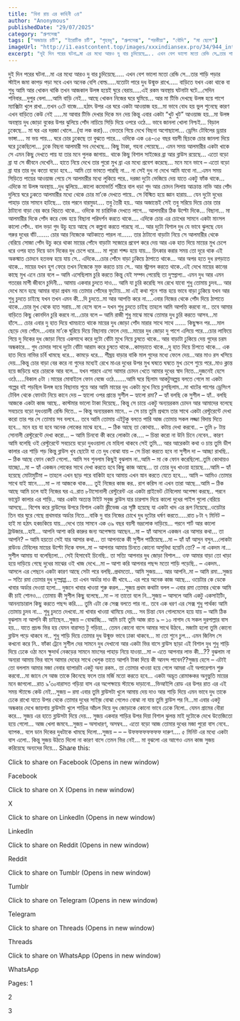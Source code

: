 ```yaml
---
title: "বিনা রায় এর কাহিনী ৩য়"
author: "Anonymous"
publishedDate: "29/07/2025"
category: "গ্রুপসেক্স"
tags: ["অজাচার চটি", "ইরোটিক চটি", "গৃহবধূ", "গ্রুপসেক্স", "পরকীয়া", "বৌদি", "মা ছেলে"]
imageUrl: "http://i1.eastcontent.top/images/xxxindiansex.pro/34/944_intercourse.jpg"
excerpt: "দুই দিন পরের ঘটনা…মা এর মধ্যে আরও দু বার চুদিয়েছে….. এখন বেশ ভালো মতো রেন্ডি সে…তার শাড়ি পড়ার স্টাইল জমা কাপড় পড়া সবে এখন অনেক বেশি বোল্ড…..যতোটা পারে দুধ উন্মুক্ত রাখে….. বাড়িতে যখন একা থাকে বা শু..."
---
```


দুই দিন পরের ঘটনা…মা এর মধ্যে আরও দু বার চুদিয়েছে….. এখন বেশ ভালো মতো রেন্ডি সে…তার শাড়ি পড়ার স্টাইল জমা কাপড় পড়া সবে এখন অনেক বেশি বোল্ড…..যতোটা পারে দুধ উন্মুক্ত রাখে….. বাড়িতে যখন একা থাকে বা শুধু আমি আর খোকন থাকি তখন আজকাল উলঙ্গ হয়েই ঘুরে বেরায়…..এই রকম অবস্থায় ঘটনাটা ঘটে…সেদিন শনিবার…দুপুর বেলা….আমি বাড়ি নেই… আছে খোকন নিজের ঘরে ঘুমিয়ে… আর মা টিভি দেখছে উলঙ্গ হয়ে পাশে ম্যাক্সিটা খুলে রাখা…তখন ৩টে বাজে….হঠাৎ উপর এর ঘরে একটা আওয়াজ হয়…মা ভাবে বোধ হয় ভুল শুনেছে কারণ এখন বাড়িতে কেউ নেই …..মা আবার টিভি দেখার দিকে মন দেয় কিন্তু এবার একটা “খুট খুট” আওয়াজ হয়…মা উলঙ্গ অবস্থায় দুধ জোড়া বুকের উপর ঝুলিয়ে পোঁদ নাচিয়ে সিড়ি দিয়ে ওপরে ওঠে… ভাবে জানলা খোলা নিশ্চই… বিড়াল ঢুকেছে… মা ঘর এর দরজা খোলে…(যা লক করা)… ভেতরে গিয়ে দেখে বিছনা অগোছালো… ড্রেসিং টেবিলের ড্রয়ার ভাঙ্গা…. মা ভয় পায়… ঘরে চোর ঢুকেছে তা বুঝতে পারে… ওদিকে এক ৩৪-৩৫ বছর বয়সী ছিচকে চোর জানলা দিয়ে ঘরে ঢুকেছিলো… ঢুকে বিছনা আলমারী সব দেখেছে… কিছু টাকা, গহনা পেয়েছে… এমন সময় আলমারীর একটা খাকে সে এমন কিছু দেখতে পায় যা তার মনে পুলক জাগায়.. থাকে কিছু বিশাল সাইজের ব্রা আর ব্লাউস রয়েছে… এতো বড়ো ব্রা যা সে জীবনে দেখেনি… হাতে নিয়ে দেখে তার পুরো মুখ ব্রা এর মধ্যে প্রবেশ করেছে… মনে মনে ভাবে – এতো বড়ো ব্রা যার তার দুধ কতো বড়ো হবে… আমি তো ভাবতে পারছি না… না সেই দুধ না দেখে আমি যাবো না…এমন সময় সিড়িতে পায়ের আওয়াজ পেয়ে সে আলমারীর মধ্যে লুকিয়ে পরে.. দরজা দুটো ভেজিয়ে দেয় যাতে একটু ফাঁক থাকে… এদিকে মা উলঙ্গ অবস্থায়…দুধ ঝুলিয়ে…কালো কমোভর্তি শরীরে বাল ধড়া গুদ আর চোদন লিলায় আক্রান্ত নাভি আর পোঁদ দুলিয়ে ঘরে ঢুকতে আলমারীর মধ্যে থেকে চোর মা’কে দেখতে পায়ে.. সে বিস্মিত হয়ে জ্ঞান হারায়… যেন দুটো দুধের পাহাড় তার সামনে হাটছে… তার পরনে বারমুডা…. তবু তৈরী হয়.. আর অজান্তেই সেই তবু সরিয়ে দিয়ে চোর তার ঠাটানো বাড়া বের করে খিচতে থাকে… ওদিকে মা চারিদিক দেখতে লাগে… আলমারীর ঠিক উল্টো দিকে… বিছানা… মা আলমারীর দিকে পোঁদ করে বেন্ড হয়ে বিছানা পরিদর্শন করতে থাকে…. এদিকে চোর এর চোখের সামনে একটা মাংসল কালো পোঁদ.. বাল ভড়া গুদ উচু হয়ে আছে সে কল্পনা করতে পারছে না… আর দুটো বিশাল দুধ যে ভাবে ঝুলছে যেন গরুর দুধের বাঁট……. চোর আর নিজেকে আটকাতে পারল না…… তার ঠাটানো বাড়াটা নিয়ে সে আলমারীর থেকে বেরিয়ে সোজা পোঁদ উচু করে থাকা মায়ের পোঁদে বাড়াটা সজোরে প্রবেশ করে দেয় আর এক হাত দিয়ে মায়ের মুখ চেপে ধরে ওপর হাত দিয়ে ডান দিকের দুধ চেপে ধরে…. মা পুরো শক্ড হয়ে যায়… চিৎকার করার সময় তো দূরে থাক এই অকস্মাত চোদনে হতভম্ব হয়ে যায় সে.. এদিকে…চোর পোঁদে বাড়া ঢুকিয়ে ঠাপাতে থাকে… আর অপর হতে দুধ রগড়াতে থাকে… মায়ের যখন হুশ ফেরে তখন নিজেকে মুক্ত করতে চায় সে.. আর স্ট্রাগল করতে থাকে..এই দেখে মায়ের কানের কাছে মুখ এনে চোর বলে – আমি এসেছিলাম চুরি করতে কিন্তু যেই সম্পদ পেয়েছি তা দুস্প্রাপ্য.. এমন দুধ আর এমন গতরের মাগী জীবনে চুদিনী… আমায় একবার চুদতে দাও… আমি যা চুরি করেছি সব রেখে যাবো শুধু তোমায় চুদব… আর দেখে মনে হছে আমার বাড়া প্রথম নয় তোমার পোঁদের ফুটোয়…মা এই কথা শুনে শান্ত হয়ে ভাবে বাড়া ঢুকিয়ে যখন আর শুধু চুদতে চাইছে যখন তখন এমন কী…দি চুদতে..মা আর আপত্তি করে না….এবার নিজের থেকে পোঁদ দিয়ে ঠাপাতে থাকে…চোর মুখ থেকে হাত সরায়…মা হেসে বলে – যখন শুধু চুদতে চাইছ তাহলে আমি আপত্তি করবো না.. তবে আমার বাড়িতে কিছু কোনদিন চুরি করবে না…চোর বলে – আমি রাজী শুধু মাঝে মাঝে তোমার দুধ চুরি করতে আসব…মা হাঁসে… চোর এবার দু হাত দিয়ে খামচাতে থাকে মায়ের দুধ জোড়া পোঁদ মারার সাথে সাথে …… কিছুক্ষন পর….মাল ছেড়ে দেয় পোঁদে…এবার মা’কে ঘুরিয়ে দিয়ে বিছানায় ফেলে দেয়…মায়ের দুধ জোড়া দু পাশে এলিয়ে পরে…চোর লাফিয়ে গিয়ে দু দিকের দুধ জোড়া নিয়ে একসাথে করে দুটো বোঁটা মুখে নিয়ে চুষতে থাকে.. আর বাড়াটা ঢুকিয়ে দেয় গুদের চরম অন্ধকারে… গুদ চোদার সাথে দুটো বোঁটা আরাম করে চুষতে থাকে…কামড়াতে থাকে…দু হাত দিয়ে চিপতে থাকে… এক হাত দিয়ে নাভির চর্বি খামছে ধরে… কামড়ে ধরে… শীঘ্রয় বাড়ার বাকি মাল গুদের মধ্যে ফেলে দেয়…আর মাও রস খসিয়ে দেয়…কিন্তু চোর বাড়া বের করে না গুদের মধ্যেই রেখে মাএর দুধের উপর মুখ ঘষতে ঘষতে মুখ চেপে শুয়ে পরে..মাও ক্লান্ত হয়ে জড়িয়ে ধরে চোরকে আর বলে… যখন পারবে এসো আমার চোদন খেতে আমার দুধের স্বাদ নিতে…দুজনেই হেসে ওঠে…..বিকাল ৫টা ।মায়ের মোবাইলে ফোন বেজে ওঠে…….আমি ঘরে ছিলাম আকটুঅল্পয় বলতে গেলে মা একটা গল্পের বই পড়ছিল উলঙ্গ হয়ে বিছানায় শুয়ে আর আমি মায়ের দুধ একটা মুখে নিয়ে চুসছিলাম…মা খাটের পাশের ড্রেসিংগ টেবিল থেকে ফোনটা নিয়ে কানে দেয় – হ্যালো ওপর প্রান্তে সুশীল – হ্যালো রমা? – হ্যাঁ বলছি কে সুশীল – হ্যাঁ.. বলছি আজকে একটা কাজ আছে.. কাস্টমার ভালো টাকা দিয়েছে.. কিন্তু সে চায়ে একটু অন্যয়রকম চোদন আর আমাদের বলেছে সবচেয়ে বড়ো দুধওয়ালী রেন্ডি দিতে.. – কিন্তু অন্যয়রকম মানে.. – সে চায় তুমি প্রথমে তার সাথে একটা রেস্টুরেন্টে দেখা করো তার পর সে তোমায় সব বলবে… তবে আমি তোমায় এইটুকু বলতে পারি আজ তোমায় সকল লজ্জা বিদায় দিতে হবে… মনে হয় যা হবে অনেক লোকের মাঝে হবে… – ঠিক আছে তা কোথায়… কটায় দেখা করবো.. – তুমি ৮ টায় সোনালী রেস্টুরেন্টে দেখা করো… – আমি চিনবো কী করে লোকটা কে…. – চিন্তা করো না উনি চিনে নেবেন.. কারণ আমি বলেছি ওই রেস্টুরেন্টে সবচেয়ে বড়ো দুধওয়ালা যে মহিলা থাকবে সেই তুমি… আর আরেকটা কথা ও চায় তুমি ডীপ কালার এর শাড়ি পড় কিন্তু ব্লাউস খুব ছোটো যা তে দুধ বোঝা যায় – সে চিন্তা করতে হবে না সুশীল দা – আচ্ছা রাখছি.. – ঠিক আছে ফোন কেটে গেলো.. আমি সব শুনলাম কিছুই বুঝলাম না..আমি – মা কে ফোন করেছিলো..তুমি কোথায়ও যাচ্ছো…মা – হ্যাঁ একজন লোকের সাথে দেখা করতে হবে কিছু কাজ আছে… তা তোর দুধ খাওয়া হয়েছে….আমি – হ্যাঁ হয়েছে মোটামুটিমা – তাহলে এখন ছাড় পরে বাকিটা হবে আমায় এখন স্নান করতে যেতে হবে…. আমি – আমিও তোমার সাথে যাই স্নানে…..মা – না আজকে থাক…. তুই নিজের কাজ কর.. রাগ করিস না এখন তারা আছে…আমি – ঠিক আছে আমি চলে যাই নিজের ঘর এ..রাত ৮টাসোনালী রেস্টুরেন্ট এর একটা প্রাইভেট টেবিলেমা অপেক্ষা করছে.. পরনে ভায্লেট কালার এর শাড়ি.. আর একটা অত্যন্ত টাইট সবুজ ব্লাউস যার চারপাস দিয়ে কালো দুধের পাইপ গুলো বেরিয়ে আসছে… বিশেষ করে ব্লাউসের উপরে বিশাল একটা ক্লীভেজ এর সৃষ্টি হয়েছে যা একটা খাদ এর রূপ নিয়েছে..ওয়েটার তিন বার ঘুরে গেছে প্রথমবার অর্ডার নিতে…বাকি দু বার নিজের চোখে দুধ দুটোর ধর্ষণ করতে…..রাত ৮টা ৭ মিনিট – হাই মা হঠাৎ হকচকিয়ে যায়…দেখে তার সামনে এক ৩৯ বছর বয়সী ভদ্রলোক দাড়িয়ে… পরনে শার্ট আর কালো ট্রাউজার…হাই… আপনি আশা করি কারুর জন্য অপেক্ষায় আছেন…মা – হ্যাঁ আসলে একজন এর আসার কথা… তা আপনি? – আমি হয়তো সেই যার আসার কথা… তা আপনাকে কী সুশীল পাঠিয়েছে…মা – হ্যাঁ হ্যাঁ আসুন বসুন…লোকটা রাউংড টেবিলের মায়ের উল্টো দিকে বসল..মা – আপনার আমায় চিনতে কোনো অসুবিধা হয়েনি তো? – না একদম না… সুশীল আমায় যা বলেছিলো… সেই হিসাবেই চিনেছি.. তা সত্যি আপনার দুধ জোড়া বিশাল… ওফ আমার বাড়া তো খাড়া হয়ে দাড়িয়ে গেছে দুধের মাঝের ওই খাজ দেখে…মা – আশা করি আপনার পছন্দ মতো শাড়ি পড়েছি.. – একদম.. আসলে এর পেছনে একটা কারণ আছে সেটা পরে বলছি..প্রথমতো.. আমি সুজয়…. আর আপনি..মা – আমি রমা…সুজয় – সত্যি রমা তোমার দুধ দুস্প্রাপ্প… তা এখন অর্ডার দাও কী খাবে… এর পরে অনেক কাজ আছে… ওয়েটার কে ডেকে খাবার অর্ডার দেওয়া হলো… দুজনে খাবার খাওয়া শুরু করল….সুজয় প্রথম কথাটা বলল – এবার রমা তোমার থেকে আমি কী চাই শোনও… তোমায় কী সুশীল কিছু বলেছে…মা – না তাতো বলে নি…সুজয় – আসলে আমি একটু একসাইটিং, আনন্যাচারাল কিছু করতে পছন্দ করি…. তুমি এটা কে সেক্স বলতে পার না.. তবে এক ধরণ এর সেক্স শুধু পার্থক্য আমি তোমায় চুদব না… শুধু চুদতে দেখবো..মা খাবার খাওয়া থামিয়ে দেয়… সব চিন্তা যেন গোলমেলে হয়ে যায় – আমি ঠিক বুঝলাম না আপনি কী চাইছেন…সুজয় – বোঝাচ্ছি… আমি চাই তুমি আজ রাত ৯ – ১০ নাগাদ যে সকল দুরপাল্লার বাস হয়… যাতে প্রচন্ড ভির হয় যেমন বারাসত টু গড়িয়া… তেমন কোনো বাসে আমার সাথে উঠবে.. মজাটা হলো তুমি কোনো ব্লাউস পড়ে থাকবে না.. শুধু শাড়ি দিয়ে তোমার দুধ উন্মুক্ত ভাবে ঢাকা থাকবে… মা তো শুনে চুপ… এমন জিনিস সে কখনো করে নি.. ফাঁকা ট্রেনে সুশীল দের সামনে দুধ দেখানো আর একটা ভির বাসে ব্লাউস ছাড়া এই বিশাল দুধ শুধু শাড়ি দিয়ে ঢেকে ওঠা মনে ক্ষুদার্থ নেকড়ের সামনে মাংসের পাহাড় নিয়ে যাওয়া…মা – এতে আপনার লাভ কী…?? বুঝলাম না অন্যরা আমায় ভির বাসে আমার দেহের সাথে খেলুক তাতে আপনি টাকা দিয়ে কী আনন্দ পাবেন??সুজয় হেসে – এটাই তো বললাম আমার মজা নেবার ব্যাপারটা একটু অন্য রকম.. তা তোমার খাওয়া হয়ে গেলে আমরা এই অপারেশান শুরু করবো…মা জানে সে আজ তাকে কিনেছে ফলে তার মর্জি মতো করতে হবে… একটা অদ্ভূত রোমাঞ্চকর অনুভুতি মায়ের মনে জাগলো…রাত ৯’৩০বারাসত গড়িয়া বাস এর অপেক্ষায়ে স্ট্যান্ডে দাড়ানো…ভিআইপি রোড এর উপর রাত এর এই সময় স্ট্যান্ডে কেউ নেই…সুজয় – রমা এবার তুমি ব্লাউসটা খুলে আমায় দেয় দাও আর শাড়ি দিয়ে এমন ভাবে দুধ তাকে ঢেকে রাখো যাতে উপর থেকে তোমার দুধের সাইজ় বোঝা গেলেও বোঝা না যায় তুমি ব্লাউস পর নি…মা এবার একটু অন্ধকার দেখে জায়গায় ব্লাউসটা খুলে শাড়ির আঁচল দিয়ে দুধ জোড়াকে কোনো ভাবে ঢেকে নিলো.. যেমন গ্রামের বৌরা করে… সুজয় এর হাতে ব্লাউসটা দিয়ে দেয়… সুজয় একবার শাড়ির উপর দিয়া বিশাল ঝুলন্ত মাই দুটোকে দেখে উত্তেজিতো হয়ে গেলো… আজ খেলা জমবে…সুজয় – অসাধারণ, অসম্বব… এতো বড়ো আজ তোমার দুধের মজা পুরো বাস নেবে.. ব্যাপক.. বলে ডান দিকের দুধটাকে খামছে দিলো…সুজয় – – – উফফফফফফফফ দারুণ…. ৫ মিনিট এর মধ্যে একটা বাস এলো.. কিন্তু সুজয় উঠতে দিলো না কারণ বাসে তেমন ভির নেই… মা বুঝলো এর আগেও এমন কাজ সুজয় করিয়েছে অন্যদের দিয়ে…
Share this:


Click to share on Facebook (Opens in new window)


Facebook




Click to share on X (Opens in new window)


X




Click to share on LinkedIn (Opens in new window)


LinkedIn




Click to share on Reddit (Opens in new window)


Reddit




Click to share on Tumblr (Opens in new window)


Tumblr




Click to share on Telegram (Opens in new window)


Telegram




Click to share on Threads (Opens in new window)


Threads




Click to share on WhatsApp (Opens in new window)


WhatsApp


Pages: 
1
 
2
 
3
